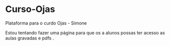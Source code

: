 # Curso-Ojas
Plataforma para o curdo Ojas - Simone

Estou tentando fazer uma página para que os a alunos  possas ter acesso as aulas gravadas e pdfs .
